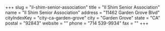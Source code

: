 +++
slug = "il-shim-senior-association"
title = "Il Shim Senior Association"
name = "Il Shim Senior Association"
address = "11462 Garden Grove Blvd"
cityIndexKey = "city-ca-garden-grove"
city = "Garden Grove"
state = "CA"
postal = "92843"
website = ""
phone = "714 539-9934"
fax = ""
+++
